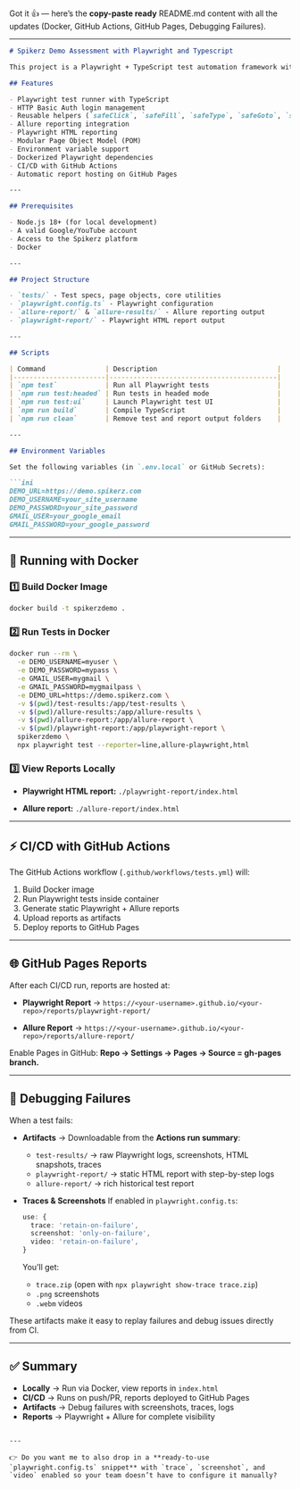 Got it 👍 — here’s the **copy-paste ready** README.md content with all the updates (Docker, GitHub Actions, GitHub Pages, Debugging Failures).

---

````markdown
# Spikerz Demo Assessment with Playwright and Typescript

This project is a Playwright + TypeScript test automation framework with Allure + Playwright reporting, Docker support, and CI/CD integration via GitHub Actions.

## Features

- Playwright test runner with TypeScript  
- HTTP Basic Auth login management  
- Reusable helpers (`safeClick`, `safeFill`, `safeType`, `safeGoto`, `safeWaitForSelector`, `safeWaitForResponse`)  
- Allure reporting integration  
- Playwright HTML reporting  
- Modular Page Object Model (POM)  
- Environment variable support  
- Dockerized Playwright dependencies  
- CI/CD with GitHub Actions  
- Automatic report hosting on GitHub Pages  

---

## Prerequisites

- Node.js 18+ (for local development)  
- A valid Google/YouTube account  
- Access to the Spikerz platform  
- Docker  

---

## Project Structure

- `tests/` - Test specs, page objects, core utilities  
- `playwright.config.ts` - Playwright configuration  
- `allure-report/` & `allure-results/` - Allure reporting output  
- `playwright-report/` - Playwright HTML report output  

---

## Scripts

| Command               | Description                              |
|-----------------------|------------------------------------------|
| `npm test`            | Run all Playwright tests                 |
| `npm run test:headed` | Run tests in headed mode                 |
| `npm run test:ui`     | Launch Playwright test UI                |
| `npm run build`       | Compile TypeScript                       |
| `npm run clean`       | Remove test and report output folders    |

---

## Environment Variables

Set the following variables (in `.env.local` or GitHub Secrets):

```ini
DEMO_URL=https://demo.spikerz.com
DEMO_USERNAME=your_site_username
DEMO_PASSWORD=your_site_password
GMAIL_USER=your_google_email
GMAIL_PASSWORD=your_google_password
````

---

## 🐳 Running with Docker

### 1️⃣ Build Docker Image

```sh
docker build -t spikerzdemo .
```

### 2️⃣ Run Tests in Docker

```sh
docker run --rm \
  -e DEMO_USERNAME=myuser \
  -e DEMO_PASSWORD=mypass \
  -e GMAIL_USER=mygmail \
  -e GMAIL_PASSWORD=mygmailpass \
  -e DEMO_URL=https://demo.spikerz.com \
  -v $(pwd)/test-results:/app/test-results \
  -v $(pwd)/allure-results:/app/allure-results \
  -v $(pwd)/allure-report:/app/allure-report \
  -v $(pwd)/playwright-report:/app/playwright-report \
  spikerzdemo \
  npx playwright test --reporter=line,allure-playwright,html
```

### 3️⃣ View Reports Locally

* **Playwright HTML report:**
  `./playwright-report/index.html`

* **Allure report:**
  `./allure-report/index.html`

---

## ⚡ CI/CD with GitHub Actions

The GitHub Actions workflow (`.github/workflows/tests.yml`) will:

1. Build Docker image
2. Run Playwright tests inside container
3. Generate static Playwright + Allure reports
4. Upload reports as artifacts
5. Deploy reports to GitHub Pages

---

## 🌐 GitHub Pages Reports

After each CI/CD run, reports are hosted at:

* **Playwright Report** →
  `https://<your-username>.github.io/<your-repo>/reports/playwright-report/`

* **Allure Report** →
  `https://<your-username>.github.io/<your-repo>/reports/allure-report/`

Enable Pages in GitHub:
**Repo → Settings → Pages → Source = gh-pages branch.**

---

## 🐞 Debugging Failures

When a test fails:

* **Artifacts** → Downloadable from the **Actions run summary**:

  * `test-results/` → raw Playwright logs, screenshots, HTML snapshots, traces
  * `playwright-report/` → static HTML report with step-by-step logs
  * `allure-report/` → rich historical test report

* **Traces & Screenshots**
  If enabled in `playwright.config.ts`:

  ```ts
  use: {
    trace: 'retain-on-failure',
    screenshot: 'only-on-failure',
    video: 'retain-on-failure',
  }
  ```

  You’ll get:

  * `trace.zip` (open with `npx playwright show-trace trace.zip`)
  * `.png` screenshots
  * `.webm` videos

These artifacts make it easy to replay failures and debug issues directly from CI.

---

## ✅ Summary

* **Locally** → Run via Docker, view reports in `index.html`
* **CI/CD** → Runs on push/PR, reports deployed to GitHub Pages
* **Artifacts** → Debug failures with screenshots, traces, logs
* **Reports** → Playwright + Allure for complete visibility

```

---

👉 Do you want me to also drop in a **ready-to-use `playwright.config.ts` snippet** with `trace`, `screenshot`, and `video` enabled so your team doesn’t have to configure it manually?
```
